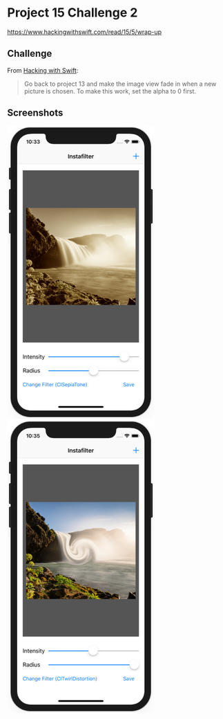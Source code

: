 # Project 15 Challenge 2

https://www.hackingwithswift.com/read/15/5/wrap-up

## Challenge

From [Hacking with Swift](https://www.hackingwithswift.com/read/15/5/wrap-up):
>Go back to project 13 and make the image view fade in when a new picture is chosen. To make this work, set the alpha to 0 first.

## Screenshots

![screenshot1](screenshots/screen01.png)
![screenshot2](screenshots/screen02.png)
